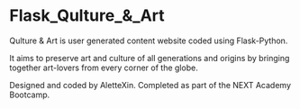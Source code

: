 # Flask_Qulture_&_Art
Qulture & Art is user generated content website coded using Flask-Python. 

It aims to preserve art and culture of all generations and origins by bringing together art-lovers from every corner of the globe. 

Designed and coded by AletteXin. Completed as part of the NEXT Academy Bootcamp. 
